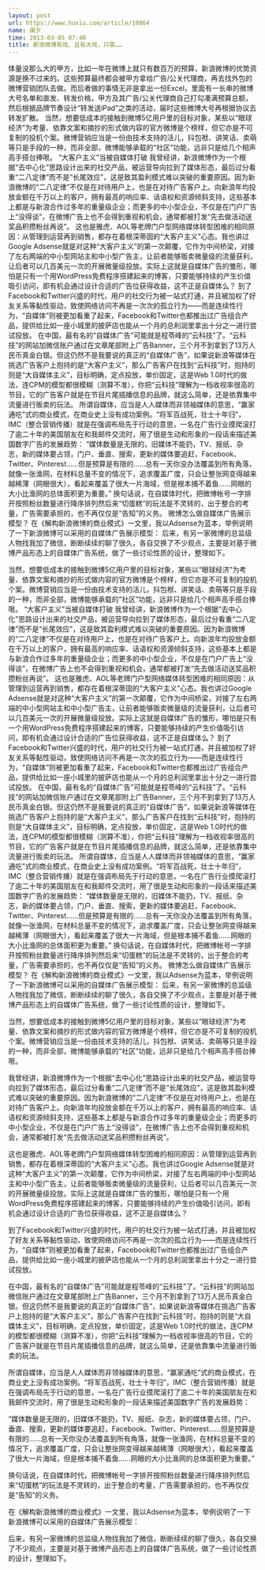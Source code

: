 ```yaml
---
layout: post
url: https://www.huxiu.com/article/10864
name: 阑夕
time: 2013-03-05 07:40
title: 新浪微博有戏、且有大戏，只需……
---
```

体量没那么大的甲方，比如一年在微博上就只有数百万的预算，新浪微博的优势资源是换不过来的。这些预算最终都会被甲方拿给广告/公关代理商，再去找外包的微博营销团队去做。而后者做的事情无非是拿出一份Excel，里面有一长串的微博大号名单和直发、转发价格，甲方及其广告/公关代理商自己打勾凑满预算总额，然后根据品牌节奏设计“转发送iPad”之类的活动，届时这些微博大号再根据协议去转发扩散。 当然，想要低成本的接触到微博5亿用户里的目标对象，某些以“眼球经济”为考量、依靠文案和摘抄的形式做内容的官方微博是个榜样，但它亦是不可复制的投机个案。微博营销应当是一份由技术支持的活儿，抖包袱、讲笑话、卖萌等只是手段的一种，而非全部，微博能够承载的“社区”功能，远非只是给几个相声高手搭台捧哏。 “大客户主义”当被自媒体打破 我曾经讲，新浪微博作为一个根据“去中心化”思路设计出来的社交产品，被运营导向拉到了媒体形态，最后过分看重“二八定律”而不是“长尾效应”，这是致其盈利模式难以突破的重要原因。因为新浪微博的“二八定律”不仅是在对待用户上，也是在对待广告客户上。向新浪年均投放金额在千万以上的客户，拥有最高的响应率、话语权和资源倾斜支持，这些基本上都是与新浪合作过多年的重量级企业；而更多的中小型企业，不仅是在门户广告上“没得谈”，在微博广告上也不会得到重视和机会，通常都被打发“先去做活动送奖品积攒粉丝再说”。 这也是雅虎、AOL等老牌门户型网络媒体转型困难的相同原因：从管理到运营再到销售，都存在着根深蒂固的“大客户主义”心态。我也讲过Google Adsense就是对这种“大客户主义”的第一次颠覆，它作为中间桥梁，对接了左右两端的中小型网站主和中小型广告主，让前者能够贩卖微量级的流量获利，让后者可以几百美元一次的开展微量级投放。实际上这就是自媒体广告的雏形，哪怕是只有一个用WordPress免费程序搭建起来的博客，只要能够持续的产生价值吸引访问，即有机会通过设计合适的广告位获得收益，这不正是自媒体么？ 到了Facebook和Twitter兴盛的时代，用户的社交行为被一站式打通，并且被加权了好友关系等黏性驱动，致使网络访问不再是一次次的孤立行为——而是连续性行为，“自媒体”则被更加看重了起来，Facebook和Twitter也都推出过广告组合产品，提供给比如一座小城里的披萨店也能从一个月的总利润里拿出十分之一进行尝试投放。 在中国，最有名的“自媒体广告”可能就是程苓峰的“云科技”了。“云科技”的网站加微信账户通过在文章尾部附上广告Banner，三个月不到拿到了13万人民币真金白银。但这仍然不是我要说的真正的“自媒体广告”，如果说新浪等媒体在挑选广告客户上抱持的是“大客户主义”，那么广告客户在找到“云科技”时，抱持的则是“大自媒体主义”，目标明确，定点投放，单价固定，这是Web 1.0时代的做法，连CPM的模型都很模糊（测算不准），你把“云科技”理解为一档收视率很高的节目，它的广告客户就是在节目片尾插播信息的品牌，就这么简单，还是依靠集中流量进行贩卖的玩法。 所谓自媒体，应当是人人媒体而非领袖媒体的意思，“赢家通吃”式的商业模式，在商业史上没有成功案例。“将军百战死，壮士十年归”，IMC（整合营销传播）就是在强调布局先于行动的意思，一名在广告行业摸爬滚打了逾二十年的美国朋友在和我邮件交流时，用了很是生动和形象的一段话来描述美国数字广告的发展趋势： “媒体数量是无限的，旧媒体不能扔，TV、报纸、杂志，新的媒体要占领，门户、垂直、搜索，更新的媒体要追赶，Facebook、Twitter、Pinterest……但是预算是有限的……总有一天你没办法覆盖到所有角落，就像一张渔网，在材料总量不变的情况下，追求覆盖广度，只会让整张网变得越来越稀薄（网眼很大），看起来覆盖了很大一片海域，但是根本捕不着鱼……网眼的大小比渔网的总体面积更为重要。” 换句话说，在自媒体时代，把微博帐号一字排开按照粉丝数量进行降序排列然后来“切蛋糕”的玩法是不灵转的，出于整合的考量，广告需要承担的，也不再仅仅是“告知”的义务。 微博怎么做自媒体广告展示模型？ 在《解构新浪微博的商业模式》一文里，我以Adsense为蓝本，举例说明了一下新浪微博可以采用的自媒体广告展示模型： 后来，有另一家微博的总监级人物找我加了微信，断断续续的聊了很久，各自交换了不少观点，主要是对基于微博产品形态上的自媒体广告系统，做了一些讨论性质的设计，整理如下。

当然，想要低成本的接触到微博5亿用户里的目标对象，某些以“眼球经济”为考量、依靠文案和摘抄的形式做内容的官方微博是个榜样，但它亦是不可复制的投机个案。微博营销应当是一份由技术支持的活儿，抖包袱、讲笑话、卖萌等只是手段的一种，而非全部，微博能够承载的“社区”功能，远非只是给几个相声高手搭台捧哏。 “大客户主义”当被自媒体打破 我曾经讲，新浪微博作为一个根据“去中心化”思路设计出来的社交产品，被运营导向拉到了媒体形态，最后过分看重“二八定律”而不是“长尾效应”，这是致其盈利模式难以突破的重要原因。因为新浪微博的“二八定律”不仅是在对待用户上，也是在对待广告客户上。向新浪年均投放金额在千万以上的客户，拥有最高的响应率、话语权和资源倾斜支持，这些基本上都是与新浪合作过多年的重量级企业；而更多的中小型企业，不仅是在门户广告上“没得谈”，在微博广告上也不会得到重视和机会，通常都被打发“先去做活动送奖品积攒粉丝再说”。 这也是雅虎、AOL等老牌门户型网络媒体转型困难的相同原因：从管理到运营再到销售，都存在着根深蒂固的“大客户主义”心态。我也讲过Google Adsense就是对这种“大客户主义”的第一次颠覆，它作为中间桥梁，对接了左右两端的中小型网站主和中小型广告主，让前者能够贩卖微量级的流量获利，让后者可以几百美元一次的开展微量级投放。实际上这就是自媒体广告的雏形，哪怕是只有一个用WordPress免费程序搭建起来的博客，只要能够持续的产生价值吸引访问，即有机会通过设计合适的广告位获得收益，这不正是自媒体么？ 到了Facebook和Twitter兴盛的时代，用户的社交行为被一站式打通，并且被加权了好友关系等黏性驱动，致使网络访问不再是一次次的孤立行为——而是连续性行为，“自媒体”则被更加看重了起来，Facebook和Twitter也都推出过广告组合产品，提供给比如一座小城里的披萨店也能从一个月的总利润里拿出十分之一进行尝试投放。 在中国，最有名的“自媒体广告”可能就是程苓峰的“云科技”了。“云科技”的网站加微信账户通过在文章尾部附上广告Banner，三个月不到拿到了13万人民币真金白银。但这仍然不是我要说的真正的“自媒体广告”，如果说新浪等媒体在挑选广告客户上抱持的是“大客户主义”，那么广告客户在找到“云科技”时，抱持的则是“大自媒体主义”，目标明确，定点投放，单价固定，这是Web 1.0时代的做法，连CPM的模型都很模糊（测算不准），你把“云科技”理解为一档收视率很高的节目，它的广告客户就是在节目片尾插播信息的品牌，就这么简单，还是依靠集中流量进行贩卖的玩法。 所谓自媒体，应当是人人媒体而非领袖媒体的意思，“赢家通吃”式的商业模式，在商业史上没有成功案例。“将军百战死，壮士十年归”，IMC（整合营销传播）就是在强调布局先于行动的意思，一名在广告行业摸爬滚打了逾二十年的美国朋友在和我邮件交流时，用了很是生动和形象的一段话来描述美国数字广告的发展趋势： “媒体数量是无限的，旧媒体不能扔，TV、报纸、杂志，新的媒体要占领，门户、垂直、搜索，更新的媒体要追赶，Facebook、Twitter、Pinterest……但是预算是有限的……总有一天你没办法覆盖到所有角落，就像一张渔网，在材料总量不变的情况下，追求覆盖广度，只会让整张网变得越来越稀薄（网眼很大），看起来覆盖了很大一片海域，但是根本捕不着鱼……网眼的大小比渔网的总体面积更为重要。” 换句话说，在自媒体时代，把微博帐号一字排开按照粉丝数量进行降序排列然后来“切蛋糕”的玩法是不灵转的，出于整合的考量，广告需要承担的，也不再仅仅是“告知”的义务。 微博怎么做自媒体广告展示模型？ 在《解构新浪微博的商业模式》一文里，我以Adsense为蓝本，举例说明了一下新浪微博可以采用的自媒体广告展示模型： 后来，有另一家微博的总监级人物找我加了微信，断断续续的聊了很久，各自交换了不少观点，主要是对基于微博产品形态上的自媒体广告系统，做了一些讨论性质的设计，整理如下。

当然，想要低成本的接触到微博5亿用户里的目标对象，某些以“眼球经济”为考量、依靠文案和摘抄的形式做内容的官方微博是个榜样，但它亦是不可复制的投机个案。微博营销应当是一份由技术支持的活儿，抖包袱、讲笑话、卖萌等只是手段的一种，而非全部，微博能够承载的“社区”功能，远非只是给几个相声高手搭台捧哏。

我曾经讲，新浪微博作为一个根据“去中心化”思路设计出来的社交产品，被运营导向拉到了媒体形态，最后过分看重“二八定律”而不是“长尾效应”，这是致其盈利模式难以突破的重要原因。因为新浪微博的“二八定律”不仅是在对待用户上，也是在对待广告客户上。向新浪年均投放金额在千万以上的客户，拥有最高的响应率、话语权和资源倾斜支持，这些基本上都是与新浪合作过多年的重量级企业；而更多的中小型企业，不仅是在门户广告上“没得谈”，在微博广告上也不会得到重视和机会，通常都被打发“先去做活动送奖品积攒粉丝再说”。

这也是雅虎、AOL等老牌门户型网络媒体转型困难的相同原因：从管理到运营再到销售，都存在着根深蒂固的“大客户主义”心态。我也讲过Google Adsense就是对这种“大客户主义”的第一次颠覆，它作为中间桥梁，对接了左右两端的中小型网站主和中小型广告主，让前者能够贩卖微量级的流量获利，让后者可以几百美元一次的开展微量级投放。实际上这就是自媒体广告的雏形，哪怕是只有一个用WordPress免费程序搭建起来的博客，只要能够持续的产生价值吸引访问，即有机会通过设计合适的广告位获得收益，这不正是自媒体么？

到了Facebook和Twitter兴盛的时代，用户的社交行为被一站式打通，并且被加权了好友关系等黏性驱动，致使网络访问不再是一次次的孤立行为——而是连续性行为，“自媒体”则被更加看重了起来，Facebook和Twitter也都推出过广告组合产品，提供给比如一座小城里的披萨店也能从一个月的总利润里拿出十分之一进行尝试投放。

在中国，最有名的“自媒体广告”可能就是程苓峰的“云科技”了。“云科技”的网站加微信账户通过在文章尾部附上广告Banner，三个月不到拿到了13万人民币真金白银。但这仍然不是我要说的真正的“自媒体广告”，如果说新浪等媒体在挑选广告客户上抱持的是“大客户主义”，那么广告客户在找到“云科技”时，抱持的则是“大自媒体主义”，目标明确，定点投放，单价固定，这是Web 1.0时代的做法，连CPM的模型都很模糊（测算不准），你把“云科技”理解为一档收视率很高的节目，它的广告客户就是在节目片尾插播信息的品牌，就这么简单，还是依靠集中流量进行贩卖的玩法。

所谓自媒体，应当是人人媒体而非领袖媒体的意思，“赢家通吃”式的商业模式，在商业史上没有成功案例。“将军百战死，壮士十年归”，IMC（整合营销传播）就是在强调布局先于行动的意思，一名在广告行业摸爬滚打了逾二十年的美国朋友在和我邮件交流时，用了很是生动和形象的一段话来描述美国数字广告的发展趋势：

“媒体数量是无限的，旧媒体不能扔，TV、报纸、杂志，新的媒体要占领，门户、垂直、搜索，更新的媒体要追赶，Facebook、Twitter、Pinterest……但是预算是有限的……总有一天你没办法覆盖到所有角落，就像一张渔网，在材料总量不变的情况下，追求覆盖广度，只会让整张网变得越来越稀薄（网眼很大），看起来覆盖了很大一片海域，但是根本捕不着鱼……网眼的大小比渔网的总体面积更为重要。”

换句话说，在自媒体时代，把微博帐号一字排开按照粉丝数量进行降序排列然后来“切蛋糕”的玩法是不灵转的，出于整合的考量，广告需要承担的，也不再仅仅是“告知”的义务。

在《解构新浪微博的商业模式》一文里，我以Adsense为蓝本，举例说明了一下新浪微博可以采用的自媒体广告展示模型：

后来，有另一家微博的总监级人物找我加了微信，断断续续的聊了很久，各自交换了不少观点，主要是对基于微博产品形态上的自媒体广告系统，做了一些讨论性质的设计，整理如下。

